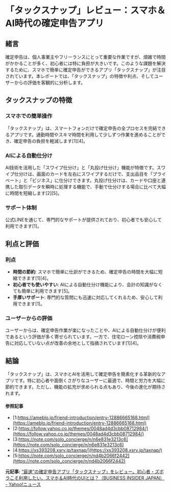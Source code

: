# 「タックスナップ」レビュー：スマホ＆AI時代の確定申告アプリ

## 緒言

確定申告は、個人事業主やフリーランスにとって重要な作業ですが、煩雑で時間がかかることが多く、初心者には特に負担が大きいです。このような課題を解決するために、スマホで簡単に確定申告ができるアプリ「タックスナップ」が注目されています。本レポートでは、「タックスナップ」の特徴や利点、そしてユーザーからの評価を客観的に分析します。

## タックスナップの特徴

### スマホでの簡単操作

「タックスナップ」は、スマートフォンだけで確定申告の全プロセスを完結できるアプリです。通勤時間やスキマ時間を利用して少しずつ作業を進めることができ、確定申告の負担を軽減します[1][4]。

### AIによる自動仕分け

AI技術を活用した「スワイプ仕分け」と「丸投げ仕分け」機能が特徴です。スワイプ仕分けは、画面のカードを左右にスワイプするだけで、支出品目を「プライベート」と「ビジネス」に仕分けできます。丸投げ仕分けは、カードや口座と連携した取引データを瞬時に処理する機能で、手動で仕分けする場合に比べて大幅に時間を短縮します[2][5]。

### サポート体制

公式LINEを通じて、専門的なサポートが提供されており、初心者でも安心して利用できます[1]。

## 利点と評価

### 利点

- **時間の節約**: スマホで簡単に仕訳ができるため、確定申告の時間を大幅に短縮できます[1][4]。
- **初心者でも使いやすい**: AIによる自動仕分け機能により、会計の知識がなくても簡単に利用できます[5]。
- **手厚いサポート**: 専門的な質問にも迅速に対応してくれるため、安心して利用できます[1]。

### ユーザーからの評価

ユーザーからは、確定申告作業が楽になったことや、AIによる自動仕分けが便利であるという評価が多く寄せられています。一方で、住宅ローン控除や消費税申告に対応していない点が改善の余地として指摘されています[1][4]。

## 結論

「タックスナップ」は、スマホとAIを活用して確定申告を簡素化する革新的なアプリです。特に初心者や面倒くさがりなユーザーに最適で、時間と労力を大幅に節約できます。ただし、機能の拡充が求められる点もあり、今後の進化が期待されます。

#### 参照記事
- [1:https://ameblo.jp/friend-introduction/entry-12886665168.html](https://ameblo.jp/friend-introduction/entry-12886665168.html)
- [2:https://follow.yahoo.co.jp/themes/0048ad4d3cbb08712984/](https://follow.yahoo.co.jp/themes/0048ad4d3cbb08712984/)
- [3:https://note.com/solo_concierge/n/n6e831e3213c6](https://note.com/solo_concierge/n/n6e831e3213c6)
- [4:https://xs393208.xsrv.jp/taxnap/](https://xs393208.xsrv.jp/taxnap/)
- [5:https://note.com/solo_concierge/n/nd4b2066f2442](https://note.com/solo_concierge/n/nd4b2066f2442)


**元記事:** [“最速”の確定申告アプリ「タックスナップ」をレビュー。初心者・ズボラこそ利用したい、スマホ＆AI時代のUIとは？（BUSINESS INSIDER JAPAN） - Yahoo!ニュース](https://news.yahoo.co.jp/articles/1c05acca74d72f9fc607a80ee81083614c92a2bd?source=rss)